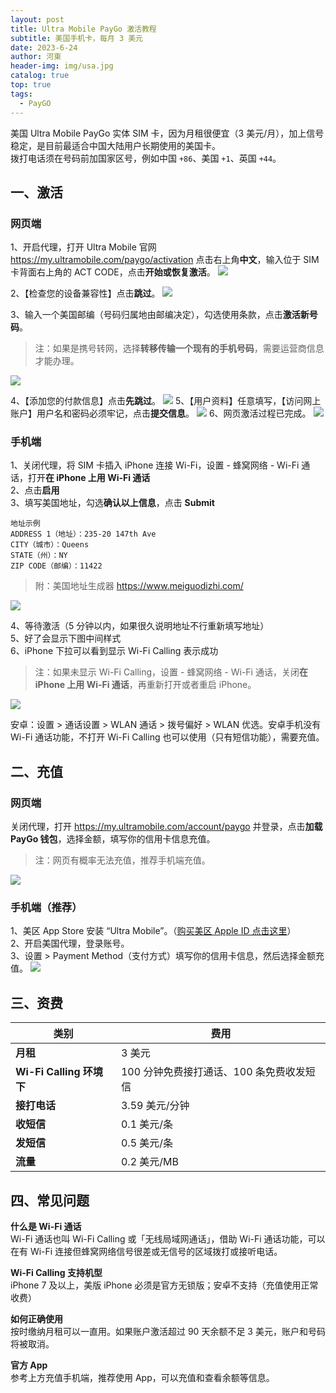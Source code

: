 ```yaml
---
layout: post
title: Ultra Mobile PayGo 激活教程
subtitle: 美国手机卡，每月 3 美元
date: 2023-6-24
author: 河東
header-img: img/usa.jpg
catalog: true
top: true
tags:
  - PayGO
---
```


美国 Ultra Mobile PayGo 实体 SIM 卡，因为月租很便宜（3 美元/月），加上信号稳定，是目前最适合中国大陆用户长期使用的美国卡。\
拨打电话须在号码前加国家区号，例如中国 `+86`、美国 `+1`、英国 `+44`。

## 一、激活

### 网页端

1、开启代理，打开 Ultra Mobile 官网 <https://my.ultramobile.com/paygo/activation> 点击右上角**中文**，输入位于 SIM 卡背面右上角的 ACT CODE，点击**开始或恢复激活**。
![](https://i.imgur.com/v3hdUjF.png)

2、【检查您的设备兼容性】点击**跳过**。
![](https://i.imgur.com/48sRIDH.png)

3、输入一个美国邮编（号码归属地由邮编决定），勾选使用条款，点击**激活新号码**。

> 注：如果是携号转网，选择**转移传输一个现有的手机号码**，需要运营商信息才能办理。

![](https://i.imgur.com/fJEx4vH.png)

4、【添加您的付款信息】点击**先跳过**。
![](https://i.imgur.com/ET05Fz4.png)
5、【用户资料】任意填写，【访问网上账户】用户名和密码必须牢记，点击**提交信息**。
![](https://i.imgur.com/VZOvijw.png)
6、网页激活过程已完成。
![](https://i.imgur.com/PHL1Emr.png)

### 手机端

1、关闭代理，将 SIM 卡插入 iPhone 连接 Wi-Fi，设置 - 蜂窝网络 - Wi-Fi 通话，打开**在 iPhone 上用 Wi-Fi 通话**\
2、点击**启用**\
3、填写美国地址，勾选**确认以上信息**，点击 **Submit**

```
地址示例
ADDRESS 1（地址）：235-20 147th Ave
CITY（城市）：Queens
STATE（州）：NY
ZIP CODE（邮编）：11422
```

> 附：美国地址生成器 <https://www.meiguodizhi.com/>

![](https://i.imgur.com/7txbPjG.jpg)

4、等待激活（5 分钟以内，如果很久说明地址不行重新填写地址）\
5、好了会显示下图中间样式\
6、iPhone 下拉可以看到显示 Wi-Fi Calling 表示成功

> 注：如果未显示 Wi-Fi Calling，设置 - 蜂窝网络 - Wi-Fi 通话，关闭**在 iPhone 上用 Wi-Fi 通话**，再重新打开或者重启 iPhone。

![](https://i.imgur.com/4640m95.jpg)

安卓：设置 > 通话设置 > WLAN 通话 > 拨号偏好 > WLAN 优选。安卓手机没有 Wi-Fi 通话功能，不打开 Wi-Fi Calling 也可以使用（只有短信功能），需要充值。

## 二、充值

### 网页端

关闭代理，打开 <https://my.ultramobile.com/account/paygo> 并登录，点击**加载 PayGo 钱包**，选择金额，填写你的信用卡信息充值。

> 注：网页有概率无法充值，推荐手机端充值。

![](https://i.imgur.com/Kd8ojXK.png)

### 手机端（推荐）

1、美区 App Store 安装 “Ultra Mobile”。（[购买美区 Apple ID 点击这里](https://ssnhd.com/2023/03/19/store)）\
2、开启美国代理，登录账号。\
3、设置 > Payment Method（支付方式）填写你的信用卡信息，然后选择金额充值。
![](https://i.imgur.com/VEJ42Ts.jpg)

## 三、资费

| 类别                     | 费用                                     |
| ------------------------ | ---------------------------------------- |
| **月租**                 | 3 美元                                   |
| **Wi-Fi Calling 环境下** | 100 分钟免费接打通话、100 条免费收发短信 |
| **接打电话**             | 3.59 美元/分钟                           |
| **收短信**               | 0.1 美元/条                              |
| **发短信**               | 0.5 美元/条                              |
| **流量**                 | 0.2 美元/MB                              |

## 四、常见问题

**什么是 Wi-Fi 通话**\
Wi-Fi 通话也叫 Wi-Fi Calling 或「无线局域网通话」，借助 Wi-Fi 通话功能，可以在有 Wi-Fi 连接但蜂窝网络信号很差或无信号的区域拨打或接听电话。

**Wi-Fi Calling 支持机型**\
iPhone 7 及以上，美版 iPhone 必须是官方无锁版；安卓不支持（充值使用正常收费）

**如何正确使用**\
按时缴纳月租可以一直用。如果账户激活超过 90 天余额不足 3 美元，账户和号码将被取消。

**官方 App**\
参考上方充值手机端，推荐使用 App，可以充值和查看余额等信息。
